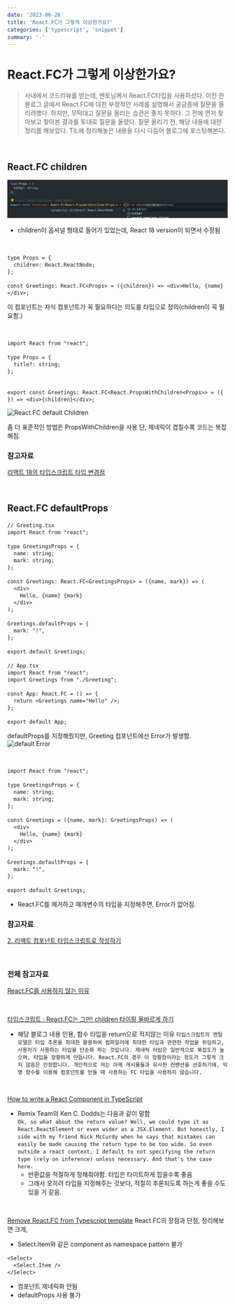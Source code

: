```yaml
---
date: '2023-06-26'
title: 'React.FC가 그렇게 이상한가요?'
categories: ['typescript', 'snippet']
summary: '-'
---
```


# React.FC가 그렇게 이상한가요?

> 사내에서 코드리뷰를 받는데, 멘토님께서 React.FC타입을 사용하셨다. 이전 한 블로그 글에서 React.FC에 대한 부정적인 사례를 설명해서 궁금증에 질문을 올리려했다.
> 하지만, 무턱대고 질문을 올리는 습관은 좋지 못하다. 그 전에 먼저 찾아보고 찾아본 결과를 토대로 질문을 올렸다.
> 질문 올리기 전, 해당 내용에 대한 정리를 해보았다. TIL에 정리해놓은 내용을 다시 다듬어 블로그에 포스팅해본다.

<br>

## React.FC children

![React.FC type have note children](./React.FC-chilren-default.png)

- children이 옵셔널 형태로 들어가 있었는데, React 18 version이 되면서 수정됨

<br>

```TSX
type Props = {
  children: React.ReactNode;
};

const Greetings: React.FC<Props> = ({children}) => <div>Hello, {name}</div>;
```

이 컴포넌트는 자식 컴포넌트가 꼭 필요하다는 의도를 타입으로 정의(children이 꼭 필요함.)

<br>

```TSX
import React from "react";

type Props = {
  title?: string;
};


export const Greetings: React.FC<React.PropsWithChildren<Props>> = ({  }) => <div>{children}</div>;
```

![React.FC default Children](../screen/React.FC%20chilren%20default.png)

좀 더 표준적인 방법은 PropsWithChildren을 사용
단, 제네릭이 겹칠수록 코드는 복잡해짐.

### 참고자료

[리액트 18의 타입스크립트 타입 변경점](https://blog.shiren.dev/2022-04-28/)

<br>

## React.FC defaultProps

```TSX
// Greeting.tsx
import React from "react";

type GreetingsProps = {
  name: string;
  mark: string;
};

const Greetings: React.FC<GreetingsProps> = ({name, mark}) => (
  <div>
    Hello, {name} {mark}
  </div>
);

Greetings.defaultProps = {
  mark: "!",
};

export default Greetings;

// App.tsx
import React from "react";
import Greetings from "./Greeting";

const App: React.FC = () => {
  return <Greetings name="Hello" />;
};

export default App;
```

defaultProps를 지정해줬지만, Greeting 컴포넌트에선 Error가 발생함.  
![default Error](../screen/defaultProps%20error.png)

<br>

```TSX
import React from "react";

type GreetingsProps = {
  name: string;
  mark: string;
};

const Greetings = ({name, mark}: GreetingsProps) => (
  <div>
    Hello, {name} {mark}
  </div>
);

Greetings.defaultProps = {
  mark: "!",
};

export default Greetings;
```

- React.FC를 제거하고 매개변수의 타입을 지정해주면, Error가 없어짐.

### 참고자료

[2. 리액트 컴포넌트 타입스크립트로 작성하기](https://react.vlpt.us/using-typescript/02-ts-react-basic.html)

<br>

### 전체 참고자료

[React.FC를 사용하지 않는 이유](https://yceffort.kr/2022/03/dont-use-react-fc)

<br>

[타입스크립트 : React.FC는 그만! children 타이핑 올바르게 하기](https://itchallenger.tistory.com/641)

- 해당 블로그 내용 인용, 함수 타입을 return으로 적지않는 이유
  `타입스크립트의 멘탈 모델은 타입 추론을 최대한 활용하여 컴파일러에 최대한 타입과 관련한 작업을 위임하고, 사용자가 사용하는 타입을 단순화 하는 것입니다. 제네릭 타입은 일반적으로 복접도가 높으며, 타입을 장황하게 만듭니다. React.FC의 경우 이 장황함이라는 정도가 그렇게 크지 않음은 인정합니다. 개인적으로 저는 아래 게시물들과 유사한 컨벤션을 선호하기에, 익명 함수를 이용해 컴포넌트를 만들 때 사용하는 FC 타입을 사용하지 않습니다.`

<br>

[How to write a React Component in TypeScript](https://kentcdodds.com/blog/how-to-write-a-react-component-in-typescript)

- Remix Team의 Ken C. Dodds는 다음과 같이 말함  
  `Ok, so what about the return value? Well, we could type it as React.ReactElement or even wider as a JSX.Element. But honestly, I side with my friend Nick McCurdy when he says that mistakes can easily be made causing the return type to be too wide. So even outside a react context, I default to not specifying the return type (rely on inference) unless necessary. And that's the case here.`
  - 반환값을 적절하게 정해줘야함. 타입은 타이트하게 잡을수록 좋음
  - 그래서 오히려 타입을 지정해주는 것보다, 적절히 추론되도록 하는게 좋을 수도 있을 거 같음.

<br>

[Remove React.FC from Typescript template](https://github.com/facebook/create-react-app/pull/8177)
React.FC의 장점과 단점, 정리해보면 크게,

- Select.Item와 같은 component as namespace pattern 불가

```JSX
<Select>
  <Select.Item />
</Select>
```

- 컴포넌트 제네릭화 안됨
- defaultProps 사용 불가
